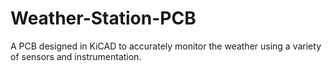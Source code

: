 # Weather-Station-PCB

A PCB designed in KiCAD to accurately monitor the weather using a variety of sensors and instrumentation.
